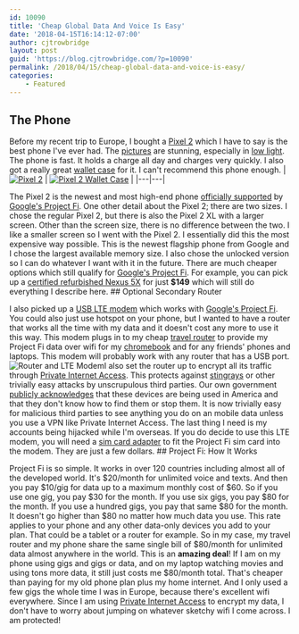 ```yaml
---
id: 10090
title: 'Cheap Global Data And Voice Is Easy'
date: '2018-04-15T16:14:12-07:00'
author: cjtrowbridge
layout: post
guid: 'https://blog.cjtrowbridge.com/?p=10090'
permalink: /2018/04/15/cheap-global-data-and-voice-is-easy/
categories:
    - Featured
---
```


## The Phone

Before my recent trip to Europe, I bought a [Pixel 2](https://amzn.to/2IU1OW0) which I have to say is the best phone I've ever had. The [pictures](https://blog.cjtrowbridge.com/2018/03/19/so-my-new-phone-takes-pretty-good-pics-this-is-no-editing-at-all-pixel2/) are stunning, especially in [low light](https://blog.cjtrowbridge.com/2018/04/15/april-15-2018-1239-am/). The phone is fast. It holds a charge all day and charges very quickly. I also got a really great [wallet case](https://amzn.to/2EOhwiY) for it. I can't recommend this phone enough. | [![Pixel 2](https://blog.cjtrowbridge.com/wp-content/uploads/2018/04/Pixel-2-1-1.jpg)](https://amzn.to/2IU1OW0) | [![Pixel 2 Wallet Case](https://blog.cjtrowbridge.com/wp-content/uploads/2018/04/Pixel-2-1-Wallet-Case-1-1.jpg)](https://amzn.to/2EOhwiY) |
|---|---|

The Pixel 2 is the newest and most high-end phone [officially supported](https://support.google.com/fi/answer/6224695?hl=en) by [Google's Project Fi](https://g.co/fi/r/7PE90R). One other detail about the Pixel 2; there are two sizes. I chose the regular Pixel 2, but there is also the Pixel 2 XL with a larger screen. Other than the screen size, there is no difference between the two. I like a smaller screen so I went with the Pixel 2. I essentially did this the most expensive way possible. This is the newest flagship phone from Google and I chose the largest available memory size. I also chose the unlocked version so I can do whatever I want with it in the future. There are much cheaper options which still qualify for [Google's Project Fi](https://g.co/fi/r/7PE90R). For example, you can pick up a [certified refurbished Nexus 5X](https://amzn.to/2H4Dh4s) for just **$149** which will still do everything I describe here. ## Optional Secondary Router

I also picked up a [USB LTE modem](https://amzn.to/2H22D2O) which works with [Google's Project Fi](https://g.co/fi/r/7PE90R). You could also just use hotspot on your phone, but I wanted to have a router that works all the time with my data and it doesn't cost any more to use it this way. This modem plugs in to my cheap [travel router](https://amzn.to/2EPu89A) to provide my Project Fi data over wifi for my [chromebook](https://blog.cjtrowbridge.com/2017/09/16/asus-c302ca-chromebook-review-910/) and for any friends' phones and laptops. This modem will probably work with any router that has a USB port. ![Router and LTE Modem](https://blog.cjtrowbridge.com/wp-content/uploads/2018/04/Router-and-LTE-Modem-1-1.jpg)I also set the router up to encrypt all its traffic through [Private Internet Access](https://www.privateinternetaccess.com/pages/buy-vpn/trowbridge). This protects against [stingrays](https://en.wikipedia.org/wiki/Stingray_phone_tracker) or other trivially easy attacks by unscrupulous third parties. Our own government [publicly acknowledges](https://www.washingtonpost.com/business/technology/apnewsbreak-dhs-finds-suspected-phone-spying-in-washington/2018/04/03/20e5e304-3769-11e8-af3c-2123715f78df_story.html?utm_term=.6a1810bcb172) that these devices are being used in America and that they don't know how to find them or stop them. It is now trivially easy for malicious third parties to see anything you do on an mobile data unless you use a VPN like Private Internet Access. The last thing I need is my accounts being hijacked while I'm overseas. If you do decide to use this LTE modem, you will need a [sim card adapter](https://amzn.to/2JLU4a4) to fit the Project Fi sim card into the modem. They are just a few dollars. ## Project Fi: How It Works

Project Fi is so simple. It works in over 120 countries including almost all of the developed world. It's $20/month for unlimited voice and texts. And then you pay $10/gig for data up to a maximum monthly cost of $60. So if you use one gig, you pay $30 for the month. If you use six gigs, you pay $80 for the month. If you use a hundred gigs, you pay that same $80 for the month. It doesn't go higher than $80 no matter how much data you use. This rate applies to your phone and any other data-only devices you add to your plan. That could be a tablet or a router for example. So in my case, my travel router and my phone share the same single bill of $80/month for unlimited data almost anywhere in the world. This is an **amazing deal**! If I am on my phone using gigs and gigs or data, and on my laptop watching movies and using tons more data, it still just costs me $80/month total. That's cheaper than paying for my old phone plan plus my home internet. And I only used a few gigs the whole time I was in Europe, because there's excellent wifi everywhere. Since I am using [Private Internet Access](https://www.privateinternetaccess.com/pages/buy-vpn/trowbridge) to encrypt my data, I don't have to worry about jumping on whatever sketchy wifi I come across. I am protected!